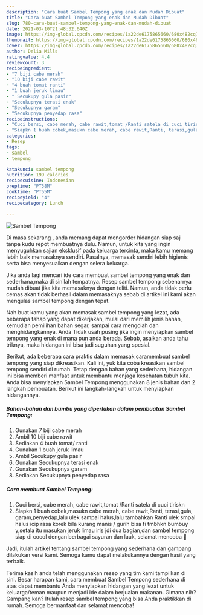 ```yaml
---
description: "Cara buat Sambel Tempong yang enak dan Mudah Dibuat"
title: "Cara buat Sambel Tempong yang enak dan Mudah Dibuat"
slug: 780-cara-buat-sambel-tempong-yang-enak-dan-mudah-dibuat
date: 2021-03-10T21:48:32.640Z
image: https://img-global.cpcdn.com/recipes/1a22de6175865660/680x482cq70/sambel-tempong-foto-resep-utama.jpg
thumbnail: https://img-global.cpcdn.com/recipes/1a22de6175865660/680x482cq70/sambel-tempong-foto-resep-utama.jpg
cover: https://img-global.cpcdn.com/recipes/1a22de6175865660/680x482cq70/sambel-tempong-foto-resep-utama.jpg
author: Delia Mills
ratingvalue: 4.4
reviewcount: 3
recipeingredient:
- "7 biji cabe merah"
- "10 biji cabe rawit"
- "4 buah tomat ranti"
- "1 buah jeruk limau"
- " Secukupy gula pasir"
- "Secukupnya terasi enak"
- "Secukupnya garam"
- "Secukupnya penyedap rasa"
recipeinstructions:
- "Cuci bersi, cabe merah, cabe rawit,tomat /Ranti satela di cuci tiriskn"
- "Siapkn 1 buah cobek,masukn cabe merah, cabe rawit,Ranti, terasi,gula, garam,penyedap,lalu ulek sampai halus,lalu tambahkan Ranti ulek smpai halus icip rasa korek bila kurang manis / gurih bisa fi tmbhkn bumbuy y,setala itu masukan jeruk limau iris jdi dua bagian,dan sambel tempong siap di cocol dengan berbagai sayuran dan lauk, selamat mencoba 🥰"
categories:
- Resep
tags:
- sambel
- tempong

katakunci: sambel tempong 
nutrition: 199 calories
recipecuisine: Indonesian
preptime: "PT38M"
cooktime: "PT55M"
recipeyield: "4"
recipecategory: Lunch

---
```



![Sambel Tempong](https://img-global.cpcdn.com/recipes/1a22de6175865660/680x482cq70/sambel-tempong-foto-resep-utama.jpg)

Di masa  sekarang , anda memang dapat mengorder hidangan siap saji tanpa kudu repot membuatnya dulu. Namun, untuk kita yang ingin menyuguhkan sajian eksklusif pada keluarga tercinta, maka kamu memang lebih baik memasaknya sendiri. Pasalnya, memasak sendiri lebih higienis serta bisa menyesuaikan dengan selera keluarga.

Jika anda lagi mencari ide cara membuat sambel tempong yang enak dan sederhana,maka di sinilah tempatnya. Resep sambel tempong  sebenarnya mudah dibuat jika kita memasaknya dengan teliti. Namun, anda tidak perlu cemas akan tidak berhasil dalam memasaknya 
sebab di artikel ini kami akan mengulas sambel tempong dengan tepat.  



Nah buat kamu yang akan memasak sambel tempong yang lezat, ada beberapa tahap yang dapat dikerjakan, mulai dari memilih jenis bahan, kemudian pemilihan bahan segar, sampai cara mengolah dan menghidangkannya. Anda Tidak usah pusing jika ingin menyiapkan sambel tempong yang enak di mana pun anda berada. Sebab, asalkan anda  tahu triknya, maka hidangan ini bisa jadi suguhan yang spesial.

Berikut, ada beberapa cara praktis  dalam memasak caramembuat sambel tempong yang siap dikreasikan. Kali ini, yuk kita coba kreasikan sambel tempong sendiri di rumah. Tetap dengan bahan yang sederhana, hidangan ini bisa memberi manfaat untuk membantu menjaga kesehatan tubuh kita. Anda bisa menyiapkan Sambel Tempong menggunakan 8 jenis bahan dan 2 langkah pembuatan. Berikut ini langkah-langkah untuk menyiapkan hidangannya.

<!--inarticleads1-->

##### Bahan-bahan dan bumbu yang diperlukan dalam pembuatan Sambel Tempong:

1. Gunakan 7 biji cabe merah
1. Ambil 10 biji cabe rawit
1. Sediakan 4 buah tomat/ ranti
1. Gunakan 1 buah jeruk limau
1. Ambil  Secukupy gula pasir
1. Gunakan Secukupnya terasi enak
1. Gunakan Secukupnya garam
1. Sediakan Secukupnya penyedap rasa




<!--inarticleads2-->

##### Cara membuat Sambel Tempong:

1. Cuci bersi, cabe merah, cabe rawit,tomat /Ranti satela di cuci tiriskn
1. Siapkn 1 buah cobek,masukn cabe merah, cabe rawit,Ranti, terasi,gula, garam,penyedap,lalu ulek sampai halus,lalu tambahkan Ranti ulek smpai halus icip rasa korek bila kurang manis / gurih bisa fi tmbhkn bumbuy y,setala itu masukan jeruk limau iris jdi dua bagian,dan sambel tempong siap di cocol dengan berbagai sayuran dan lauk, selamat mencoba 🥰




Jadi, itulah artikel tentang  sambel tempong  yang sederhana dan gampang dilakukan versi kami. Semoga kamu dapat melakukannya dengan hasil yang terbaik. 

Terima kasih anda telah menggunakan resep yang tim kami tampilkan di sini. Besar harapan kami, cara membuat  Sambel Tempong sederhana di atas dapat membantu Anda menyiapkan hidangan yang lezat untuk keluarga/teman maupun menjadi ide dalam berjualan makanan. Gimana nih? Gampang kan? Itulah resep sambel tempong yang bisa Anda praktikkan di rumah. Semoga bermanfaat dan selamat mencoba!

